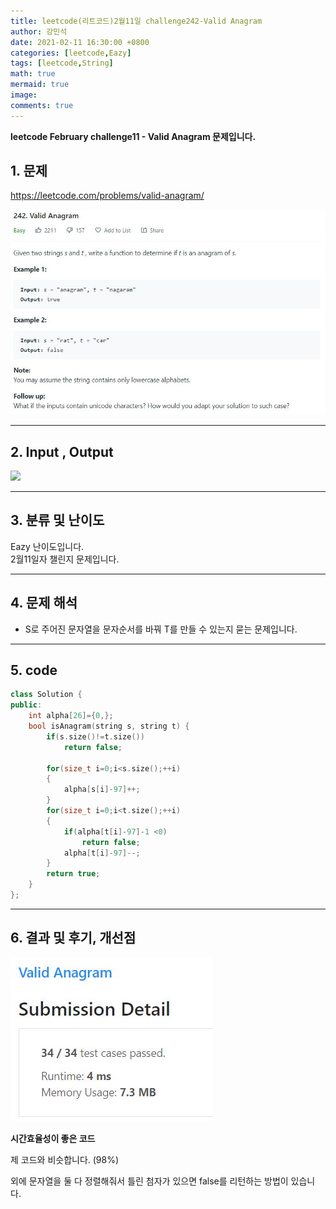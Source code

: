 ```yaml
---
title: leetcode(리트코드)2월11일 challenge242-Valid Anagram
author: 강민석
date: 2021-02-11 16:30:00 +0800
categories: [leetcode,Eazy]
tags: [leetcode,String]
math: true
mermaid: true
image: 
comments: true
---
```


**leetcode February challenge11 - Valid Anagram 문제입니다.**

## 1. 문제
<https://leetcode.com/problems/valid-anagram/>  

![](/assets/img/sample/leetcode/242/Problem.JPG)  

-----  

## 2. Input , Output

![](/assets/img/sample/leetcode/242/input.JPG)  


-----  

## 3. 분류 및 난이도

Eazy 난이도입니다.  
2월11일자 챌린지 문제입니다.   

-----  

## 4. 문제 해석

- S로 주어진 문자열을 문자순서를 바꿔 T를 만들 수 있는지 묻는 문제입니다. 

-----  

## 5. code

```c++
class Solution {
public:
    int alpha[26]={0,};
    bool isAnagram(string s, string t) {
        if(s.size()!=t.size())
            return false;
            
        for(size_t i=0;i<s.size();++i)
        {
            alpha[s[i]-97]++;
        }
        for(size_t i=0;i<t.size();++i)
        {
            if(alpha[t[i]-97]-1 <0)
                return false;
            alpha[t[i]-97]--;
        }
        return true;
    }
};
```
-----

## 6. 결과 및 후기, 개선점
  

![](/assets/img/sample/leetcode/242/result.JPG) 


**시간효율성이 좋은 코드**

제 코드와 비슷합니다. (98%) 

외에 문자열을 둘 다 정렬해줘서 틀린 첨자가 있으면 false를 리턴하는 방법이 있습니다.  
